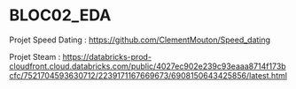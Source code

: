 # BLOC02_EDA

Projet Speed Dating :
https://github.com/ClementMouton/Speed_dating

Projet Steam :
https://databricks-prod-cloudfront.cloud.databricks.com/public/4027ec902e239c93eaaa8714f173bcfc/7521704593630712/2239171167669673/6908150643425856/latest.html
